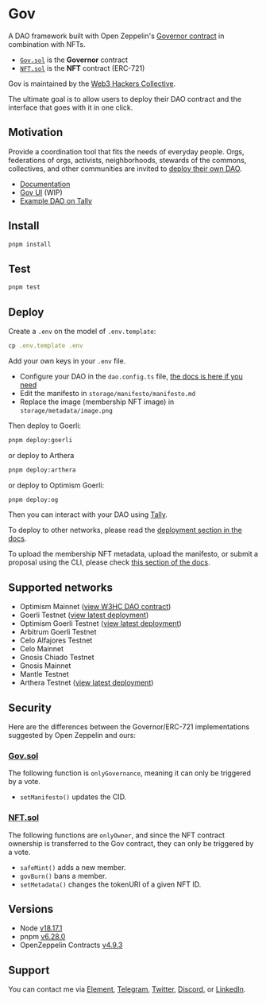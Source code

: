 # Gov

A DAO framework built with Open Zeppelin's [Governor contract](https://docs.openzeppelin.com/contracts/4.x/governance#governor) in combination with NFTs.

- [`Gov.sol`](https://github.com/web3-hackers-collective/dao-contracts/blob/main/contracts/Gov.sol) is the **Governor** contract
- [`NFT.sol`](https://github.com/web3-hackers-collective/dao-contracts/blob/main/contracts/NFT.sol) is the **NFT** contract (ERC-721)

Gov is maintained by the [Web3 Hackers Collective](https://www.tally.xyz/gov/web3-hackers-collective).

The ultimate goal is to allow users to deploy their DAO contract and the interface that goes with it in one click.

## Motivation

Provide a coordination tool that fits the needs of everyday people. Orgs, federations of orgs, activists, neighborhoods, stewards of the commons, collectives, and other communities are invited to [deploy their own DAO](https://w3hc.github.io/gov-docs/deployment.html). 

- [Documentation](https://w3hc.github.io/gov-docs/)
- [Gov UI](https://gov-ui.netlify.app/) (WIP)
- [Example DAO on Tally](https://www.tally.xyz/gov/web3-hackers-collective)

## Install

```js
pnpm install
```

## Test

```js
pnpm test
```

## Deploy

Create a `.env` on the model of `.env.template`:

```js
cp .env.template .env
```

Add your own keys in your `.env` file. 

- Configure your DAO in the `dao.config.ts` file, [the docs is here if you need](https://w3hc.github.io/gov-docs/)
- Edit the manifesto in `storage/manifesto/manifesto.md`
- Replace the image (membership NFT image) in `storage/metadata/image.png`

Then deploy to Goerli:

```bash
pnpm deploy:goerli
```

or deploy to Arthera

```bash
pnpm deploy:arthera
```

or deploy to Optimism Goerli:

```bash
pnpm deploy:og
```

Then you can interact with your DAO using [Tally](https://www.tally.xyz/).

To deploy to other networks, please read the [deployment section in the docs](https://w3hc.github.io/gov-docs/deployment.html).

To upload the membership NFT metadata, upload the manifesto, or submit a proposal using the CLI, please check [this section of the docs](https://w3hc.github.io/gov-docs/deployment.html#use).

## Supported networks

- Optimism Mainnet ([view W3HC DAO contract](https://optimistic.etherscan.io/address/0x83e2403a8b94af988b4f4ae9869577783b8cd216#writeContract))
- Goerli Testnet ([view latest deployment](https://goerli.etherscan.io/address/0x4Ab5851BaAA670f93CE5a1B1E4885eBe12FD4f1d#writeContract))
- Optimism Goerli Testnet ([view latest deployment](https://goerli-optimism.etherscan.io/address/0xa2be3b1b4666ceb06c3237078b73089b8b95078c#writeContract))
- Arbitrum Goerli Testnet
- Celo Alfajores Testnet
- Celo Mainnet
- Gnosis Chiado Testnet
- Gnosis Mainnet 
- Mantle Testnet
- Arthera Testnet ([view latest deployment](https://explorer-test.arthera.net/address/0x28F1Ef960E2674cAdf2F4197910e2fcFb4b8BA1C?tab=txs))

## Security

Here are the differences between the Governor/ERC-721 implementations suggested by Open Zeppelin and ours:

### [Gov.sol](https://github.com/w3hc/gov/blob/main/contracts/Gov.sol)

The following function is `onlyGovernance`, meaning it can only be triggered by a vote.

- `setManifesto()` updates the CID.

### [NFT.sol](https://github.com/w3hc/gov/blob/main/contracts/NFT.sol)

The following functions are `onlyOwner`, and since the NFT contract ownership is transferred to the Gov contract, they can only be triggered by a vote.

- `safeMint()` adds a new member.
- `govBurn()` bans a member.
- `setMetadata()` changes the tokenURI of a given NFT ID.

## Versions

- Node [v18.17.1](https://nodejs.org/uk/blog/release/v18.17.1/)
- pnpm [v6.28.0](https://pnpm.io/)
- OpenZeppelin Contracts [v4.9.3](https://github.com/OpenZeppelin/openzeppelin-contracts/releases/tag/v4.9.3)

## Support

You can contact me via [Element](https://matrix.to/#/@julienbrg:matrix.org), [Telegram](https://t.me/julienbrg), [Twitter](https://twitter.com/julienbrg), [Discord](https://discord.com/invite/uSxzJp3J76), or [LinkedIn](https://www.linkedin.com/in/julienberanger/).
